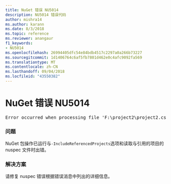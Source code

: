 ```yaml
---
title: NuGet 错误 NU5014
description: NU5014 错误代码
author: mishra14
ms.author: karann
ms.date: 8/3/2018
ms.topic: reference
ms.reviewer: anangaur
f1_keywords:
- NU5014
ms.openlocfilehash: 26994405dfc54e84bdb4517c2297a0a266b73227
ms.sourcegitcommit: 1d1406764c6af5fb7801d462e0c4afc9092fa569
ms.translationtype: MT
ms.contentlocale: zh-CN
ms.lasthandoff: 09/04/2018
ms.locfileid: "43550382"
---
```

# <a name="nuget-error-nu5014"></a>NuGet 错误 NU5014
<pre>Error occurred when processing file 'F:\project2\project2.csproj': The 'id' start tag on line 4 position 10 does not match the end tag of 'ids'. Line 4, position 20.</pre>

### <a name="issue"></a>问题

NuGet 包操作已运行与`-IncludeReferencedProjects`选项和读取与引用的项目的 nuspec 文件时出错。


### <a name="solution"></a>解决方案

请修复 nuspec 错误根据错误消息中列出的详细信息。

